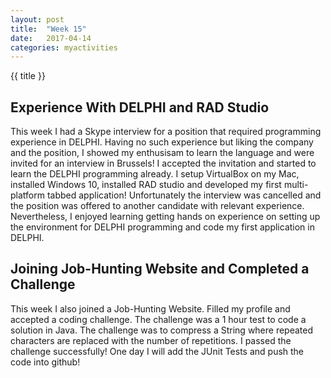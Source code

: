 ```yaml
---
layout: post
title:  "Week 15"
date:   2017-04-14
categories: myactivities 
---
```

{{ title }}


## Experience With DELPHI and RAD Studio
This week I had a Skype interview for a position that required programming experience in DELPHI.
Having no such experience but liking the company and the position, I showed my enthusisam to learn the language and were invited for an interview in Brussels! I accepted the invitation and started to learn the DELPHI programming already.
I setup VirtualBox on my Mac, installed Windows 10, installed RAD studio and developed my first multi-platform tabbed application!
Unfortunately the interview was cancelled and the position was offered to another candidate with relevant experience. 
Nevertheless, I enjoyed learning getting hands on experience on setting up the environment for DELPHI programming and code my first application in DELPHI.

## Joining Job-Hunting Website and Completed a Challenge 
This week I also joined a Job-Hunting Website.
Filled my profile and accepted a coding challenge.
The challenge was a 1 hour test to code a solution in Java.
The challenge was to compress a String where repeated characters are replaced with the number of repetitions.
I passed the challenge successfully!
One day I will add the JUnit Tests and push the code into github!

